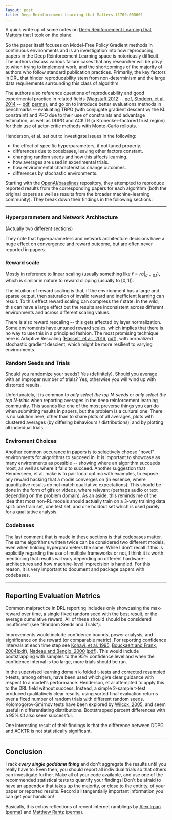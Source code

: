 ```yaml
---
layout: post
title: Deep Reinforcement Learning that Matters (1709.06560)
---
```


A quick write up of some notes on [Deep Reinforcement Learning that Matters][drltm] that I took on the plane.

So the paper itself focuses on Model-Free Policy Gradient methods in continuous environments and is an investigation into how reproducing papers in the Deep Reinforcement Learning space is notoriously difficult. The authors discuss various failure cases that any researcher will be privy to when trying to implement work, and the shortcomings of the majority of authors who follow standard publication practices. Primarily, the key factors in DRL that hinder
reproducability stem from non-determinism and the large data requirements surrounding this class of algorithm.

The authors also reference questions of reproducability and good experimental practice in related fields ([Wagstaff 2012][wagstaff] -- [pdf][wagstaff-pdf], [Stodden, et al. 2014][stodden] -- [pdf][stodden-pdf], [perma][stodden-pdf-perma]), and go on to introduce better evaluations methods in benchmarks -- evaluating TRPO (with conjugate gradient descent w/ the KL constraint) and PPO due to their use of constraints and advantage estimation, as well as DDPG and ACKTR (a Kronecker-factored trust region) for their use of actor-critic methods with Monte-Carlo rollouts.

Henderson, et al. set out to investigate issues in the following:
  - the effect of specific hyperparameters, if not tuned properly.
  - differences due to codebases, leaving other factors constant.
  - changing random seeds and how this affects learning.
  - how averages are used in experimental trials.
  - how environmental characteristics change outcomes.
  - differences by stochastic environments.

Starting with the [OpenAI/baselines](https://github.com/openai/baselines) repository, they attempted to reproduce reported results from the corresponding papers for each algorithm (both the original papers as well as results from the broader machine-learning community). They break down their findings in the following sections:

---

### Hyperparameters and Network Architecture
(Actually two different sections)

They note that hyperparameters and network architecture decisions have a huge effect on convergence and reward outcome, but are often never reported in papers.

### Reward scale
Mostly in reference to linear scaling (usually something like $\hat{r} = r \sigma | _{\sigma=0.1}$), which is similar in nature to reward clipping (usually to $[0,1]$).

The intuition of reward scaling is that, if the envirionment has a large and sparse output, then saturation of invalid reward and inefficient learning can result. To this effect reward scaling can compress the $\hat{r}$ state. In the wild, this can have a large effect but the results are inconsistent across different environments and across different scaling values.

There is also reward rescaling -- this gets affected by layer normalization. Some enviroments have untuned reward scales, which implies that there is no way to use this in a principled fashion. The most promising technique here is Adaptive Rescaling ([Hasselt, et al., 2016][hasselt], [pdf][hasselt-pdf]), with normalized stochastic gradient descient, which might be more resilient to varying environments.


### Random Seeds and Trials

Should you randomize your seeds? Yes (definitely). Should you average with an improper number of trials? Yes, otherwise you will wind up with distorted results.

Unfortunately, it is common to _only select the top N-seeds_ or _only select the top N-trials_ when reporting averages in the deep reinforcement learning community. This sounds like one of the most preverse things you can do when submitting results in papers, but the problem is a cultural one. There is no solution here, other than to share plots of all averages, plots with clustered averages (by differing behaviours / distributions), and by plotting all individual trials.

### Enviroment Choices

Another common occurance in papers is to selectively choose "novel" environments for algorithms to succeed in. It is important to showcase as many environments as possible -- showing where an algorithm succeeds most, as well as where it fails to succeed. Another suggestion that Henderseen, et al. make is to pair local optima with examples, to expose any reward hacking that a model converges on (in essence, where quantitative results do not match qualitative expectations). This should be done in
the form of gifs or videos, where relevant (perhaps audio or text depending on the problem domain). As an aside, this reminds me of the idea that most non-RL models should actually train on a 3-way training data split: one train set, one test set, and one holdout set which is used purely for a qualitative analysis.

### Codebases

The last comment that is made in these sections is that codebases matter. The same algorithms written twice can be considered two different models, even when holding hyperparameters the same. While I don't recall if this is explicitly regarding the use of multiple frameworks or not, I think it is worth mentioning that results will vary depending on different hardware-architectures and how machine-level imprecision is handled. For this reason, it is very important to document and package papers
with codebases.

---

## Reporting Evaluation Metrics

Common malpractice in DRL reporting includes only showcasing the max-reward over time, a single fixed random seed with the best result, or the average cumulative reward. All of these should should be considered insufficient (see "Random Seeds and Trials").

Improvements would include confidence bounds, power analysis, and significance on the reward (or comparable metric). For reporting confidence intervals at each time step see [Kohavi, et al. 1995][kohavi], [Bouckaert and Frank, 2004][frank]([pdf][frank-pdf]), [Nadeau and Bengio, 2000][nadeau] ([pdf][nadeau-pdf]). This would include bootstrapping with samples to the 95% confidence level and when the confidence interval is too large, more trials should be run.

In the supervised learning domain k-folded t-tests and corrected resampled t-tests, among others, have been used which give clear guidance with respect to a model's performance. Henderson, et al attempted to apply this to the DRL field without success. Instead, a simple 2-sample t-test produced qualitatively clear results, using sorted final evaluation returns over a fixed number of random trials with different random seeds. Kolomogorov-Smirnov tests have been explored by [Wilcox, 2005][wilcox], and seem useful in differentiating distributions. Bootstrapped percent differences with a 95% CI also seem successful.

One interesting result of their findings is that the difference between DDPG and ACKTR is not statistically significant.

---

## Conclusion

Track **_every single goddamn thing_** and don't aggregate the results until you really have to. Even then, you should report all individual trials so that others can investigate further. Make all of your code available, and use one of the recommended statistical tests to quantify your findings! Don't be afraid to have an appendex that takes up the majority, or close to the entirity, of your paper or reported results. Record all tangentially important information you can get your hands on!

Basically, this echos reflections of recent internet ramblings by [Alex Irpan][alexirpan] ([perma][alexirpan-perma]) and [Matthew Rahtz][amidfish] ([perma][amidfish-perma]).

[drltm]: https://arxiv.org/pdf/1709.06560.pdf

[hasselt]: https://papers.nips.cc/paper/6076-learning-values-across-many-orders-of-magnitude
[hasselt-pdf]: http://papers.nips.cc/paper/6076-learning-values-across-many-orders-of-magnitude.pdf

[wagstaff]: https://arxiv.org/abs/1206.4656
[wagstaff-pdf]: https://www.icml.cc/2012/papers/298.pdf
[stodden]: https://www.crcpress.com/Implementing-Reproducible-Research/Stodden-Leisch-Peng/p/book/9781466561595
[stodden-pdf]: https://www.jstatsoft.org/article/view/v061b02/v61b02.pdf
[stodden-pdf-perma]: https://perma.cc/K8Z7-E5XT

[frank]:https://link.springer.com/chapter/10.1007/978-3-540-24775-3_3
[frank-pdf]:https://www.cs.waikato.ac.nz/~eibe/pubs/bouckaert_and_frank.pdf
[kohavi]: https://dl.acm.org/citation.cfm?id=1643047
[nadeau]: https://link.springer.com/article/10.1023%2FA%3A1024068626366
[nadeau-pdf]:https://papers.nips.cc/paper/1661-inference-for-the-generalization-error.pdf
[wilcox]: https://onlinelibrary.wiley.com/doi/full/10.1002/0470011815.b2a15064

[alexirpan]: https://www.alexirpan.com/2018/02/14/rl-hard.html
[alexirpan-perma]: https://perma.cc/KZS6-KLQE
[amidfish]: http://amid.fish/reproducing-deep-rl
[amidfish-perma]: https://perma.cc/V6N3-B9WY


